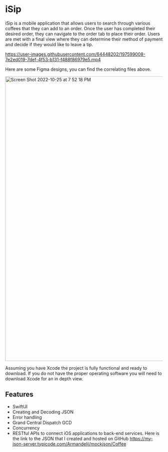 # iSip

 iSip is a mobile application that allows users to search through various coffees that they can add to an order.
Once the user has completed their desired order, they can navigate to the order tab to place their order.
Users are met with a final view where they can determine their method of payment and decide if they would like to leave
a tip.


https://user-images.githubusercontent.com/64448202/197599008-7e2ed019-7def-4f53-b131-f488f86979e5.mp4    


Here are some Figma designs, you can find the correlating files above. 

<img width="908" alt="Screen Shot 2022-10-25 at 7 52 18 PM" src="https://user-images.githubusercontent.com/64448202/197902974-af3e38b1-0aa3-4e96-8f7b-ebe82c02284b.png">





Assuming you have Xcode the project is fully functional and ready to download. If you do not have the proper operating
software you will need to download Xcode for an in depth view.

## Features

* SwiftUI
* Creating and Decoding JSON
* Error handling
* Grand Central Dispatch GCD
* Concurrency 
* RESTful APIs to connect iOS applications to back-end services.
Here is the link to the JSON that I created and hosted on GitHub https://my-json-server.typicode.com/Armandelij/mockjson/Coffee 






